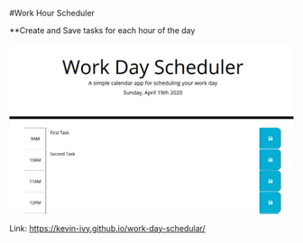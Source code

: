 #Work Hour Scheduler

**Create and Save tasks for each hour of the day

![Work Schedule Thumbnail](./images/thumbnail.png)

Link: https://kevin-ivy.github.io/work-day-schedular/
